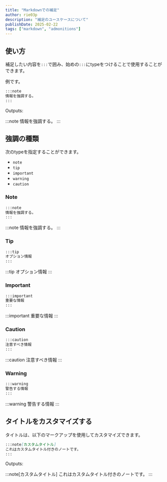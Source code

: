 ```yaml
---
title: "Markdownでの補足"
author: rie03p
description: "補足のユースケースについて"
publishDate: 2025-02-22
tags: ["markdown", "admonitions"]
---
```


## 使い方

補足したい内容を`:::`で囲み、始めの`:::`にtypeをつけることで使用することができます。

例です。

```md
:::note
情報を強調する。
:::
```

Outputs:

:::note
情報を強調する。
:::

## 強調の種類

次のtypeを指定することができます。

- `note`
- `tip`
- `important`
- `warning`
- `caution`

### Note

```md
:::note
情報を強調する。
:::
```

:::note
情報を強調する。
:::

### Tip

```md
:::tip
オプション情報
:::
```

:::tip
オプション情報
:::

### Important

```md
:::important
重要な情報
:::
```

:::important
重要な情報
:::

### Caution

```md
:::caution
注意すべき情報
:::
```

:::caution
注意すべき情報
:::

### Warning

```md
:::warning
警告する情報
:::
```

:::warning
警告する情報
:::

## タイトルをカスタマイズする

タイトルは、以下のマークアップを使用してカスタマイズできます。

```md
:::note[カスタムタイトル]
これはカスタムタイトル付きのノートです。
:::
```

Outputs:

:::note[カスタムタイトル]
これはカスタムタイトル付きのノートです。
:::
